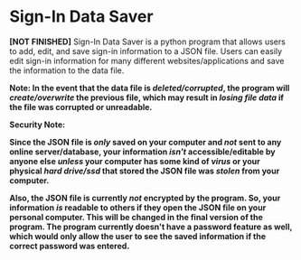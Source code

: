 # Sign-In Data Saver
**[NOT FINISHED]**
Sign-In Data Saver is a python program that allows users to add, edit, and save sign-in information to a JSON file. Users can easily edit sign-in information for many different websites/applications and save the information to the data file.

**Note: In the event that the data file is _deleted/corrupted_, the program will _create/overwrite_ the previous file, which may result in _losing file data_ if the file was corrupted or unreadable.**

**Security Note:**

**Since the JSON file is _only_ saved on your computer and _not_ sent to any online server/database, your information _isn't_ accessible/editable by anyone else _unless_ your computer has some kind of _virus_ or your physical _hard drive/ssd_ that stored the JSON file was _stolen_ from your computer.**

**Also, the JSON file is currently _not_ encrypted by the program. So, your information _is_ readable to others if they open the JSON file on your personal computer. This will be changed in the final version of the program. The program currently doesn't have a password feature as well, which would only allow the user to see the saved information if the correct password was entered.**
